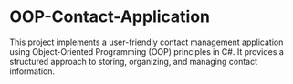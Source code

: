 # OOP-Contact-Application
This project implements a user-friendly contact management application using Object-Oriented Programming (OOP) principles in C#. It provides a structured approach to storing, organizing, and managing contact information.
